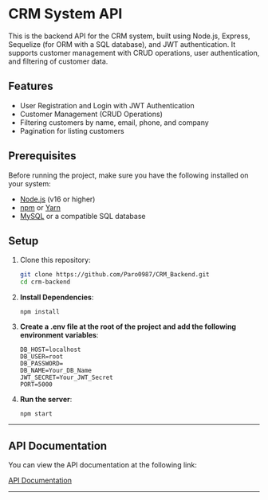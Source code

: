 # CRM System API

This is the backend API for the CRM system, built using Node.js, Express, Sequelize (for ORM with a SQL database), and JWT authentication. It supports customer management with CRUD operations, user authentication, and filtering of customer data.

## Features

- User Registration and Login with JWT Authentication
- Customer Management (CRUD Operations)
- Filtering customers by name, email, phone, and company
- Pagination for listing customers

## Prerequisites

Before running the project, make sure you have the following installed on your system:

- [Node.js](https://nodejs.org/) (v16 or higher)
- [npm](https://www.npmjs.com/) or [Yarn](https://yarnpkg.com/)
- [MySQL](https://www.mysql.com/) or a compatible SQL database

## Setup

1. Clone this repository:

   ```bash
   git clone https://github.com/Paro0987/CRM_Backend.git
   cd crm-backend
2. **Install Dependencies**:
   ```
   npm install
3. **Create a .env file at the root of the project and add the following environment variables**:
   ```
   DB_HOST=localhost
   DB_USER=root
   DB_PASSWORD=
   DB_NAME=Your_DB_Name
   JWT_SECRET=Your_JWT_Secret
   PORT=5000
4. **Run the server**:
   ```
   npm start

  ---
## API Documentation

You can view the API documentation at the following link:

[API Documentation](http://localhost:5000/api-docs)

  ---
